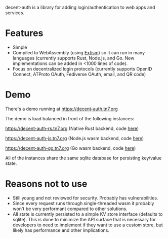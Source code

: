 decent-auth is a library for adding login/authentication to web apps and
services.


# Features

* Simple
* Compiled to WebAssembly (using [Extism][extism]) so it can run in many
  languages (currently supports Rust, Node.js, and Go. New implementations
  can be added in <1000 lines of code).
* Focus on decentralized login protocols (currently supports OpenID Connect,
  ATProto OAuth, Fediverse OAuth, email, and QR code)


# Demo

There's a demo running at https://decent-auth.tn7.org

The demo is load balanced in front of the following instances:

https://decent-auth-rs.tn7.org (Native Rust backend, code
[here](https://github.com/lastlogin-net/decent-auth-rs/blob/main/examples/axum.rs))

https://decent-auth-js.tn7.org (Node.js wasm backend, code
[here](https://github.com/lastlogin-net/decent-auth-js/tree/main/examples/full))

https://decent-auth-go.tn7.org (Go wasm backend, code
[here](https://github.com/lastlogin-net/decent-auth-go/tree/main/examples/full))

All of the instances share the same sqlite database for  persisting key/value
state.


# Reasons not to use

* Still young and not reviewed for security. Probably has vulnerabilities.
* Since every request runs through single-threaded wasm it probably won't be
  very performant compared to other solutions.
* All state is currently persisted to a simple KV store interface (defaults to
  sqlite). This is done to minimize the API surface that is necessary for
  developers to need to implement if they want to use a custom store, but
  likely has performance and other implications.


[extism]: https://extism.org/
